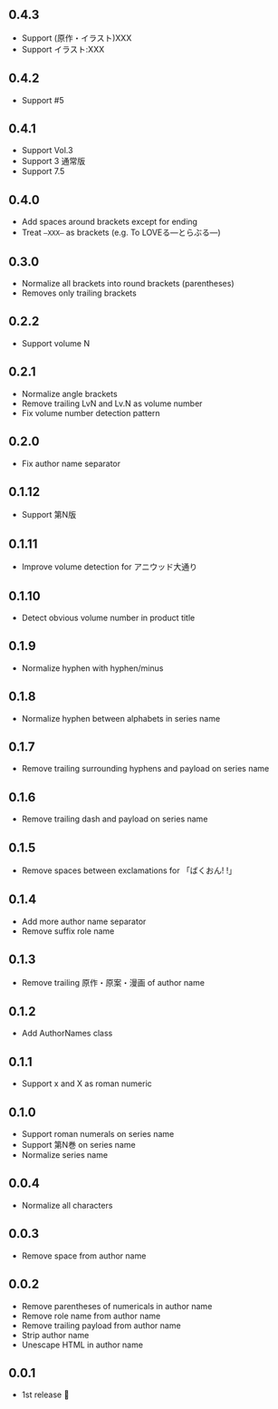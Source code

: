 ## 0.4.3
- Support (原作・イラスト)XXX
- Support イラスト:XXX

## 0.4.2
- Support #5

## 0.4.1
- Support Vol.3
- Support 3 通常版
- Support 7.5

## 0.4.0
- Add spaces around brackets except for ending
- Treat `―XXX―` as brackets (e.g. To LOVEる―とらぶる―)

## 0.3.0
- Normalize all brackets into round brackets (parentheses)
- Removes only trailing brackets

## 0.2.2
- Support volume N

## 0.2.1
- Normalize angle brackets
- Remove trailing LvN and Lv.N as volume number
- Fix volume number detection pattern

## 0.2.0
- Fix author name separator

## 0.1.12
- Support 第N版

## 0.1.11
- Improve volume detection for アニウッド大通り

## 0.1.10
- Detect obvious volume number in product title

## 0.1.9
- Normalize hyphen with hyphen/minus

## 0.1.8
- Normalize hyphen between alphabets in series name

## 0.1.7
- Remove trailing surrounding hyphens and payload on series name

## 0.1.6
- Remove trailing dash and payload on series name

## 0.1.5
- Remove spaces between exclamations for 「ばくおん! !」

## 0.1.4
- Add more author name separator
- Remove suffix role name

## 0.1.3
- Remove trailing 原作・原案・漫画 of author name

## 0.1.2
- Add AuthorNames class

## 0.1.1
- Support x and X as roman numeric

## 0.1.0
- Support roman numerals on series name
- Support 第N巻 on series name
- Normalize series name

## 0.0.4
- Normalize all characters

## 0.0.3
- Remove space from author name

## 0.0.2
- Remove parentheses of numericals in author name
- Remove role name from author name
- Remove trailing payload from author name
- Strip author name
- Unescape HTML in author name

## 0.0.1
- 1st release :tada:
